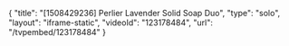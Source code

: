 {
    "title": "[1508429236] Perlier Lavender Solid Soap Duo",
    "type": "solo",
    "layout": "iframe-static",
    "videoId": "123178484",
    "url": "\/tvpembed\/123178484"
}